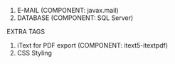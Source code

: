1. E-MAIL (COMPONENT: javax.mail)
2. DATABASE (COMPONENT: SQL Server)

EXTRA TAGS
1. iText for PDF export (COMPONENT: itext5-itextpdf)
2. CSS Styling
